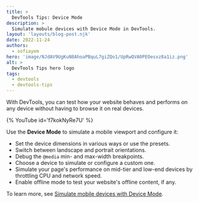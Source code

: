 ```yaml
---
title: >
  DevTools Tips: Device Mode
description: >
  Simulate mobule devices with Device Mode in DevTools.
layout: 'layouts/blog-post.njk'
date: 2022-11-24
authors:
  - sofiayem
hero: 'image/NJdAV9UgKuN8AhoaPBquL7giZQo1/UpRwQVA0PEOesxz8a1iz.png'
alt: >
  DevTools Tips hero logo
tags:
  - devtools
  - devtools-tips
---
```


With DevTools, you can test how your website behaves and performs on any device without having to browse it on real devices.

{% YouTube id='f7kokNyRe7U' %}

Use the **Device Mode** to simulate a mobile viewport and configure it:

- Set the device dimensions in various ways or use the presets.
- Switch between landscape and portrait orientations.
- Debug the `@media` min- and max-width breakpoints.
- Choose a device to simulate or configure a custom one.
- Simulate your page's performance on mid-tier and low-end devices by throttling CPU and network speed.
- Enable offline mode to test your website's offline content, if any.

To learn more, see [Simulate mobile devices with Device Mode](/docs/devtools/device-mode/).

